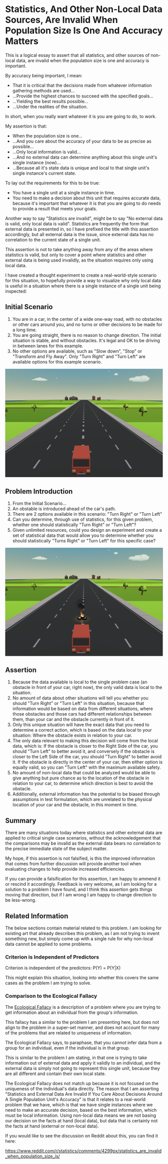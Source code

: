 # Statistics, And Other Non-Local Data Sources, Are Invalid When Population Size Is One And Accuracy Matters

This is a logical essay to assert that all statistics, and other sources of non-local data, are invalid when the population size is one and accuracy is important.

By accuracy being important, I mean:

- That it is critical that the decisions made from whatever information gathering methods are used...
- ...Provide the highest chances to succeed with the specified goals...
- ...Yielding the best results possible...
- ...Under the realities of the situation.

In short, when you really want whatever it is you are going to do, to work.

My assertion is that:

- When the population size is one...
- ...And you care about the accuracy of your data to be as precise as possible...
- ...Only local information is valid...
- ...And no external data can determine anything about this single unit's single instance (now)...
- ...Because all it's state data is unique and local to that single unit's single instance's current state.

To lay out the requirements for this to be true:

- You have a single unit at a single instance in time.
- You need to make a decision about this unit that requires accurate data, because it's important that whatever it is that you are going to do needs to provide a result that meets your goals.

Another way to say "Statistics are invalid", might be to say "No external data is valid, only local data is valid".  Statistics are frequently the form that external data is presented in, so I have prefixed the title with this assertion accordingly, but all external data is the issue, since external data has no correlation to the current state of a single unit.

This assertion is not to take anything away from any of the areas where statistics is valid, but only to cover a point where statistics and other external data is being used invalidly, as the situation requires only using local data.

I have created a thought experiment to create a real-world-style scenario for this situation, to hopefully provide a way to visualize why only local data is useful in a situation where there is a single instance of a single unit being inspected:

## Initial Scenario

1. You are in a car, in the center of a wide one-way road, with no obstacles or other cars around you, and no turns or other decisions to be made for a long time.
2. You are going straight, there is no reason to change direction.  The initial situation is stable, and without obstacles.  It's legal and OK to be driving in between lanes for this example.
3. No other options are available, such as "Slow down", "Stop" or "Transform and Fly Away".  Only "Turn Right" and "Turn Left" are available options for this example scenario.

![Initial Scenario](images/stats_invalid_00.PNG)

## Problem Introduction

1. From the Initial Scenario...
2. An obstable is introduced ahead of the car's path.
3. There are 2 options available in this scenario:  "Turn Right" or "Turn Left"
4. Can you determine, through use of statistics, for this given problem, whether one should statistically "Turn Right" or "Turn Left"?
5. Given unlimited resources, could you design an experiment and create a set of statistical data that would allow you to determine whether you should statistically "Turns Right" or "Turn Left" for this specific case?

![Problem Introduction](images/stats_invalid_01.PNG)

## Assertion

1. Because the data available is local to the single problem case (an obstacle in front of your car, right now), the only valid data is local to the situation.
2. No amount of data about other situations will tell you whether you should "Turn Right" or "Turn Left" in this situation, because that information would be based on data from different situations, where those obstacles and those cars had different relationships between them, than your car and the obstacle currently in front of it.
3. Only this unique situation will have the exact data that you need to determine a correct action, which is based on the data local to your situation:  Where the obstacle exists in relation to your car.
4. The only data relevant to making this decision will come from the local data, which is:  If the obstacle is closer to the Right Side of the car, you should "Turn Left" to better avoid it, and conversely if the obstacle is closer to the Left Side of the car, you should "Turn Right" to better avoid it.  If the obstacle is directly in the center of your car, then either option is equally valid, so you can "Turn Left" with the maximum available safety.
5. No amount of non-local data that could be analyzed would be able to give anything but pure chance as to the location of the obstacle in relation to your car, to determine which direction is best to avoid the obstacle.
6. Additionally, external information has the potential to be biased through assumptions in test formulation, which are unrelated to the physical location of your car and the obstacle, in this moment in time.


## Summary

There are many situations today where statistics and other external data are applied to critical single case scenarios, without the acknowledgement that the comparisons may be invalid as the external data bears no correlation to the precise immediate state of the subject matter.

My hope, if this assertion is not falsified, is this the improved information that comes from further discussion will provide another tool when evaluating changes to help provide increased efficiencies.

If you can provide a falsification for this assertion, I am happy to ammend it or rescind it accordingly.  Feedback is very welcome, as I am looking for a solution to a problem I have found, and I think this assertion gets things moving that direction, but if I am wrong I am happy to change direction to be less-wrong.

## Related Information

The below sections contain material related to this problem.  I am looking for existing art that already describes this problem, as I am not trying to invent something new, but simply come up with a single rule for why non-local data cannot be applied to some problems.

### Criterion is Independent of Predictors

Criterion is independent of the predictors: P(Y) = P(Y|X)

This might explain this situation, looking into whether this covers the same cases as the problem I am trying to solve.

### Comparison to the Ecological Fallacy

The [Ecological Fallacy](https://en.wikipedia.org/wiki/Ecological_fallacy) is a description of a problem where you are trying to get information about an individual from the group's information.

This fallacy has a similar to the problem I am presenting here, but does not align to the problem in a super-set manner, and does not account for many of the problems that are related to uniqueness of information.

The Ecological Fallacy says, to paraphase, that you cannot infer data from a group for an individual, even if the individual is in that group.

This is similar to the problem I am stating, in that one is trying to take information out of external data and apply it validly to an individual, and the external data is simply not going to represent this single unit, because they are all different and contain their own local state.

The Ecological Fallacy does not match up because it is not focused on the uniqueness of the individual's data directly.  The reason that I am asserting "Statistics and External Data Are Invalid If You Care About Decisions Around A Single Population Unit's Accuracy" is that it relates to a real-world problem that we have, which is that we have single instances where we need to make an accurate decision, based on the best information, which must be local information.  Using non-local data means we are not basing our decision on the facts at hand (local data), but data that is certainly not the facts at hand (external or non-local data).

If you would like to see the discussion on Reddit about this, you can find it here:

https://www.reddit.com/r/statistics/comments/4299px/statistics_are_invalid_when_population_size_is/
